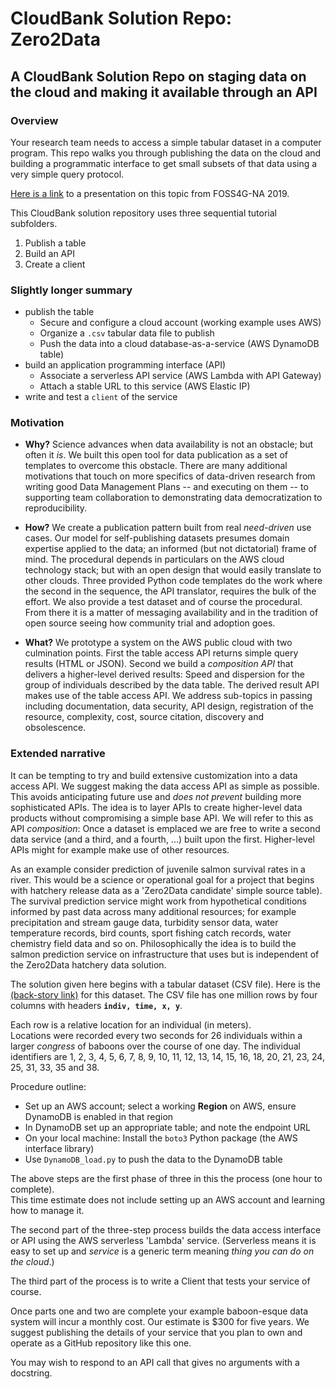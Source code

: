 # CloudBank Solution Repo: Zero2Data
## A CloudBank Solution Repo on staging data on the cloud and making it available through an API

### Overview

Your research team needs to access a simple tabular dataset in a computer program. 
This repo walks you through publishing the data on the cloud and building a programmatic interface
to get small subsets of that data using a very simple query protocol. 


[Here is a link](https://docs.google.com/presentation/d/1LVCK0Szvvyhhgzuvk1U19P8XL9qaAKOuDXEJcYeAVTA/edit?usp=sharing)
to a presentation on this topic from FOSS4G-NA 2019.


This CloudBank solution repository uses three sequential tutorial subfolders.

1. Publish a table
2. Build an API
3. Create a client


### Slightly longer summary

- publish the table
  - Secure and configure a cloud account (working example uses AWS)
  - Organize a `.csv` tabular data file to publish
  - Push the data into a cloud database-as-a-service (AWS DynamoDB table)
- build an application programming interface (API)
  - Associate a serverless API service (AWS Lambda with API Gateway)
  - Attach a stable URL to this service (AWS Elastic IP)
- write and test a `client` of the service


### Motivation


* **Why?** Science advances when data availability is not an obstacle; but often it *is*. We built this open tool 
for data publication as a set of templates to overcome this obstacle. There are many additional motivations that 
touch on more specifics of data-driven research from writing good Data Management Plans -- and executing on them --
to supporting team collaboration to demonstrating data democratization to reproducibility. 


* **How?** We create a publication pattern built from real *need-driven* use cases. 
Our model for self-publishing datasets presumes domain expertise applied to the data; an informed
(but not dictatorial) frame of mind. The procedural depends in particulars on the AWS cloud technology stack;
but with an open design that would easily translate to other clouds. Three provided Python code templates
do the work where the second in the sequence, the API translator, requires the bulk of the effort. 
We also provide a test dataset and of course the procedural. From there it is a matter of messaging
availability and in the tradition of open source seeing how community trial and adoption goes.


* **What?** We prototype a system on the AWS public cloud with two culmination points. First the 
table access API returns simple query results (HTML or JSON). Second we build a *composition API* that 
delivers a higher-level derived results: Speed and dispersion for the group of individuals described
by the data table. The derived result API makes use of the table access API. We address sub-topics 
in passing including documentation, data security, API design, registration of the resource, 
complexity, cost, source citation, discovery and obsolescence. 


### Extended narrative


It can be tempting to try and build extensive customization into a data access API. 
We suggest making the data access API as simple as possible.  
This avoids anticipating future use and *does not prevent* building more sophisticated APIs. 
The idea is to layer APIs to create higher-level data products without compromising a simple base API.
We will refer to this as API *composition*: Once a dataset is emplaced we are 
free to write a second data service (and a third, and a fourth, ...) built upon the first.
Higher-level APIs might for example make use of other resources. 


As an example consider prediction of juvenile salmon survival rates in a river. 
This would be a science or operational goal for a project that begins with 
hatchery release data as a 'Zero2Data candidate' simple source table). 
The survival prediction service might work from hypothetical conditions informed by past 
data across many additional resources; for example precipitation and stream gauge data, 
turbidity sensor data, water temperature records, bird counts, 
sport fishing catch records, water chemistry field data and so on. 
Philosophically the idea is to build the salmon prediction service 
on infrastructure that uses but is independent of the Zero2Data hatchery data solution. 


The solution given here begins with a tabular dataset (CSV file).
Here is the [(back-story link)](https://en.wikipedia.org/wiki/Amboseli_Baboon_Research_Project) 
for this dataset. The CSV file has one million rows by four columns with headers **`indiv, time, x, y`**.


Each row is a relative location for an individual (in meters).   
Locations were recorded
every two seconds for 26 individuals within a larger *congress* of baboons over the course of one day.
The individual identifiers are 1, 2, 3, 4, 5, 6, 7, 8, 9, 10, 11, 12, 13, 14, 15, 16, 18, 20, 
21, 23, 24, 25, 31, 33, 35 and 38.

Procedure outline: 

- Set up an AWS account; select a working **Region** on AWS, ensure DynamoDB is enabled in that region
- In DynamoDB set up an appropriate table; and note the endpoint URL
- On your local machine: Install the `boto3` Python package (the AWS interface library)
- Use `DynamoDB_load.py` to push the data to the DynamoDB table


The above steps are the first phase of three in this the process (one hour to complete).  
This time estimate does not include setting up an AWS account and learning how to manage it.  


The second part of the three-step process builds the data access interface or API 
using the AWS serverless 'Lambda' service. (Serverless means it is easy to set up
and *service* is a generic term meaning *thing you can do on the cloud*.)


The third part of the process is to write a Client that tests your service of course. 

Once parts one and two are complete your example baboon-esque data system will incur a monthly cost. 
Our estimate is $300 for five years. We suggest publishing the details of your service
that you plan to own and operate as a GitHub repository like this one.  

You may wish to respond to an API call that gives no arguments with a docstring. 
